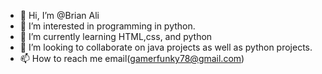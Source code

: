 - 👋 Hi, I’m @Brian Ali
- 👀 I’m interested in programming in python.
- 🌱 I’m currently learning  HTML,css, and python 
- 💞️ I’m looking to collaborate on java projects as well as python projects.
- 📫 How to reach me  email(gamerfunky78@gmail.com)

<!---
gamerfunky78/gamerfunky78 is a ✨ special ✨ repository because its `README.md` (this file) appears on your GitHub profile.
You can click the Preview link to take a look at your changes.
--->
